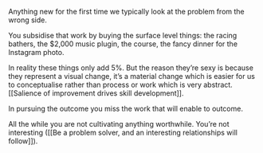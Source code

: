 Anything new for the first time we typically look at the problem from the wrong side.

You subsidise that work by buying the surface level things: the racing bathers, the $2,000 music plugin, the course, the fancy dinner for the Instagram photo.

In reality these things only add 5%. But the reason they’re sexy is because they represent a visual change, it’s a material change which is easier for us to conceptualise rather than process or work which is very abstract. [[Salience of improvement drives skill development]].

In pursuing the outcome you miss the work that will enable to outcome.

All the while you are not cultivating anything worthwhile. You’re not interesting ([[Be a problem solver, and an interesting relationships will follow]]).